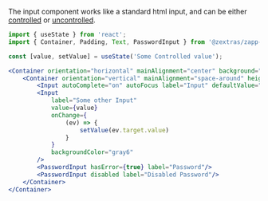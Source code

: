 The input component works like a standard html input, and can be either [controlled](https://reactjs.org/docs/forms.html#controlled-components) or [uncontrolled](https://reactjs.org/docs/uncontrolled-components.html).
```jsx
import { useState } from 'react';
import { Container, Padding, Text, PasswordInput } from '@zextras/zapp-ui';

const [value, setValue] = useState('Some Controlled value');

<Container orientation="horizontal" mainAlignment="center" background="gray5" height="fill" width="fill">
    <Container orientation="vertical" mainAlignment="space-around" height="300px" width="50%">
        <Input autoComplete="on" autoFocus label="Input" defaultValue="Default Value" />
        <Input
            label="Some other Input"
            value={value}
            onChange={
                (ev) => {
                    setValue(ev.target.value)
                }
            }
            backgroundColor="gray6"
        />
        <PasswordInput hasError={true} label="Password"/>
        <PasswordInput disabled label="Disabled Password"/>
    </Container>
</Container>
```
